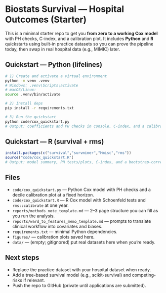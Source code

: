 
# Biostats Survival — Hospital Outcomes (Starter)

This is a minimal starter repo to get you **from zero to a working Cox model** with PH checks, C-index, and a calibration plot. It includes **Python** and **R** quickstarts using built-in practice datasets so you can prove the pipeline today, then swap in real hospital data (e.g., MIMIC) later.

## Quickstart — Python (lifelines)
```bash
# 1) Create and activate a virtual environment
python -m venv .venv
# Windows: .venv\Scripts\activate
# macOS/Linux:
source .venv/bin/activate

# 2) Install deps
pip install -r requirements.txt

# 3) Run the quickstart
python code/cox_quickstart.py
# Output: coefficients and PH checks in console, C-index, and a calibration plot at figures/calibration_52w.png
```

## Quickstart — R (survival + rms)
```r
install.packages(c("survival","survminer","Hmisc","rms"))
source("code/cox_quickstart.R")
# Output: model summary, PH tests/plots, C-index, and a bootstrap-corrected calibration curve
```

## Files
- `code/cox_quickstart.py` — Python Cox model with PH checks and a decile calibration plot at a fixed horizon.
- `code/cox_quickstart.R` — R Cox model with Schoenfeld tests and `rms::calibrate` at one year.
- `reports/methods_note_template.md` — 2–3 page structure you can fill as you run the analysis.
- `reports/ward_to_features_memo_template.md` — prompts to translate clinical workflow into covariates and biases.
- `requirements.txt` — minimal Python dependencies.
- `figures/` — calibration plots saved here.
- `data/` — (empty; gitignored) put real datasets here when you’re ready.

## Next steps
- Replace the practice dataset with your hospital dataset when ready.
- Add a tree-based survival model (e.g., scikit-survival) and competing-risks if relevant.
- Push the repo to GitHub (private until applications are submitted).
